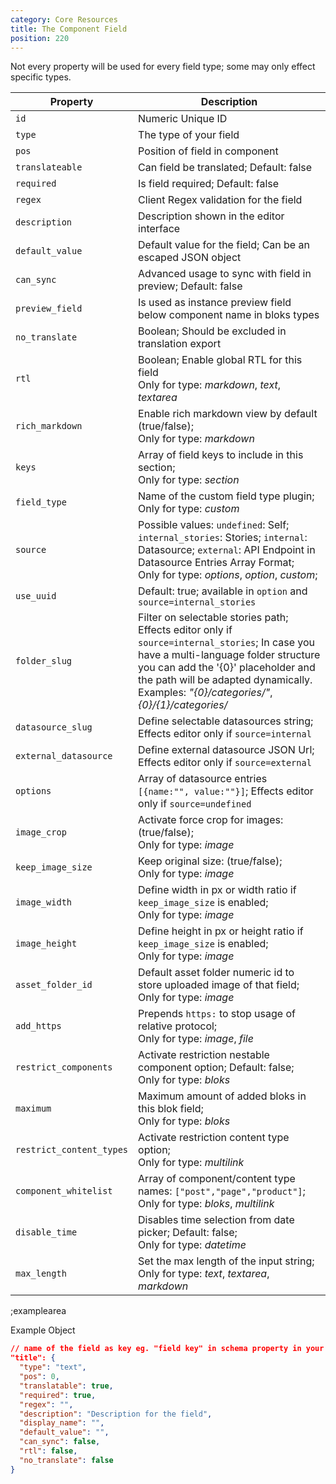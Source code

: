 ```yaml
---
category: Core Resources
title: The Component Field
position: 220
---
```


Not every property will be used for every field type; some may only effect specific types.

| Property | Description |
|---|---|
| `id` | Numeric Unique ID |
| `type` | The type of your field |
| `pos` | Position of field in component |
| `translateable` | Can field be translated; Default: false |
| `required` | Is field required; Default: false |
| `regex` | Client Regex validation for the field |
| `description` | Description shown in the editor interface |
| `default_value` | Default value for the field; Can be an escaped JSON object |
| `can_sync` | Advanced usage to sync with field in preview; Default: false |
| `preview_field` | Is used as instance preview field below component name in bloks types |
| `no_translate` | Boolean; Should be excluded in translation export |
| `rtl` | Boolean; Enable global RTL for this field <br>Only for type: *markdown*, *text*, *textarea* |
| `rich_markdown` | Enable rich markdown view by default (true/false); <br>Only for type: *markdown* |
| `keys` | Array of field keys to include in this section; <br>Only for type: *section* |
| `field_type` | Name of the custom field type plugin; <br>Only for type: *custom* |
| `source` | Possible values: `undefined`: Self; `internal_stories`: Stories; `internal`: Datasource; `external`: API Endpoint in Datasource Entries Array Format; <br>Only for type: *options*, *option*, *custom*;  |
| `use_uuid` | Default: true; available in `option` and `source=internal_stories` |
| `folder_slug` | Filter on selectable stories path; Effects editor only if `source=internal_stories`; In case you have a multi-language folder structure you can add the '{0}' placeholder and the path will be adapted dynamically. Examples: *"{0}/categories/"*, *{0}/{1}/categories/* |
| `datasource_slug` | Define selectable datasources string; Effects editor only if `source=internal` |
| `external_datasource` | Define external datasource JSON Url; Effects editor only if `source=external` |
| `options` | Array of datasource entries `[{name:"", value:""}]`; Effects editor only if `source=undefined` | 
| `image_crop` | Activate force crop for images: (true/false); <br>Only for type: *image* |
| `keep_image_size` | Keep original size: (true/false); <br>Only for type: *image* |
| `image_width` | Define width in px or width ratio if `keep_image_size` is enabled; <br>Only for type: *image* |
| `image_height` | Define height in px or height ratio if `keep_image_size` is enabled; <br>Only for type: *image* |
| `asset_folder_id` | Default asset folder numeric id to store uploaded image of that field; <br>Only for type: *image* |
| `add_https` | Prepends `https:` to stop usage of relative protocol; <br>Only for type: *image*, *file* |
| `restrict_components` | Activate restriction nestable component option; Default: false; <br>Only for type: *bloks* |
| `maximum` | Maximum amount of added bloks in this blok field; <br>Only for type: *bloks* |
| `restrict_content_types` | Activate restriction content type option; <br>Only for type: *multilink* |
| `component_whitelist` | Array of component/content type names: `["post","page","product"]`; <br>Only for type: *bloks*, *multilink* |
| `disable_time` | Disables time selection from date picker; Default: false; <br>Only for type: *datetime* |
| `max_length` | Set the max length of the input string; <br>Only for type: *text*, *textarea*, *markdown*|

;examplearea

Example Object

```json
// name of the field as key eg. "field key" in schema property in your component
"title": {
  "type": "text",
  "pos": 0,
  "translatable": true,
  "required": true,
  "regex": "",
  "description": "Description for the field",
  "display_name": "",
  "default_value": "",
  "can_sync": false,
  "rtl": false,
  "no_translate": false
}
```